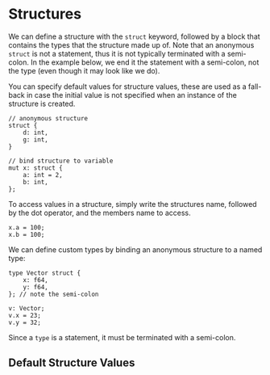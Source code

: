 # Structures

We can define a structure with the `struct` keyword, followed by a block that
contains the types that the structure made up of. Note that an anonymous
`struct` is not a statement, thus it is not typically terminated with a
semi-colon. In the example below, we end it the statement with a
semi-colon, not the type (even though it may look like we do). 

You can specify default values for structure values, these are used as a
fall-back in case the initial value is not specified when an instance of the 
structure is created.

```
// anonymous structure
struct {
    d: int,
    g: int,
}

// bind structure to variable
mut x: struct {
    a: int = 2,
    b: int,
};
```

To access values in a structure, simply write the structures name, followed by
the dot operator, and the members name to access.

```
x.a = 100;
x.b = 100;
```

We can define custom types by binding an anonymous structure to a named type:

```
type Vector struct {
    x: f64,
    y: f64,
}; // note the semi-colon

v: Vector;
v.x = 23;
v.y = 32;
```

Since a `type` is a statement, it must be terminated with a semi-colon.

## Default Structure Values